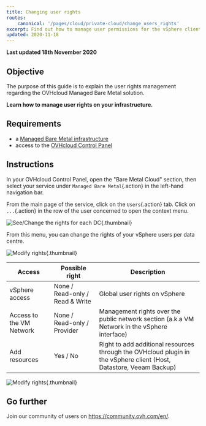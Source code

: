 ```yaml
---
title: Changing user rights
routes:
    canonical: '/pages/cloud/private-cloud/change_users_rights'
excerpt: Find out how to manage user permissions for the vSphere client
updated: 2020-11-18
---
```


**Last updated 18th November 2020**

## Objective

The purpose of this guide is to explain the user rights management regarding the OVHcloud Managed Bare Metal solution.

**Learn how to manage user rights on your infrastructure.**

## Requirements

- a [Managed Bare Metal infrastructure](https://www.ovhcloud.com/en-au/managed-bare-metal/)
- access to the [OVHcloud Control Panel](https://ca.ovh.com/auth/?action=gotomanager&from=https://www.ovh.com.au/&ovhSubsidiary=au)

## Instructions

In your OVHcloud Control Panel, open the "Bare Metal Cloud" section, then select your service under `Managed Bare Metal`{.action} in the left-hand navigation bar.

From the main page of the service, click on the `Users`{.action} tab. Click on `...`{.action} in the row of the user concerned to open the context menu.

![See/Change the rights for each DC](images/user_rights_1.png){.thumbnail}

From this menu, you can change the rights of your vSphere users per data centre.

![Modify rights](images/user_rights_2.png){.thumbnail}

| Access | Possible right | Description |
|---|---|---|
| vSphere access | None / Read-only / Read & Write | Global user rights on vSphere |
| Access to the VM Network | None / Read-only / Provider | Management rights over the public network section (a.k.a VM Network in the vSphere interface) |
| Add resources | Yes / No | Right to add additional resources through the OVHcloud plugin in the vSphere client (Host, Datastore, Veeam Backup) |

![Modify rights](images/user_rights_3.png){.thumbnail}

## Go further

Join our community of users on <https://community.ovh.com/en/>.
